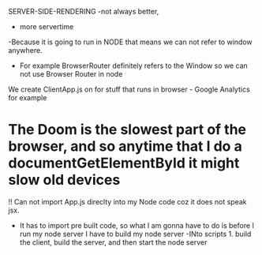 SERVER-SIDE-RENDERING
-not always better, 
- more servertime

-Because it is going to run in NODE that means we can not refer to window anywhere.
- For example BrowserRouter definitely refers to the Window so we can not use Browser Router in node

We create ClientApp.js on for stuff that runs in browser
    - Google Analytics for example


The Doom is the slowest part of the browser, and so anytime that I do a documentGetElementById it might slow old devices
================================================

!! Can not import App.js direclty into my Node code coz it does not speak jsx.
- It has to import pre built code, so what I am gonna have to do is before I run my node server I have to build my node server
-INto scripts 1. build the client, build the server, and then start the node server